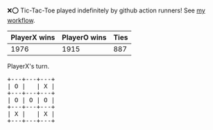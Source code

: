 :x::o: Tic-Tac-Toe played indefinitely by github action runners! See [my workflow](.github/workflows/play.yaml).

|PlayerX wins|PlayerO wins|Ties|
|-|-|-|
|1976|1915|887|

PlayerX's turn.

<pre>
+---+---+---+
| O |   | X |
+---+---+---+
| O | O | O |
+---+---+---+
| X |   | X |
+---+---+---+
</pre>